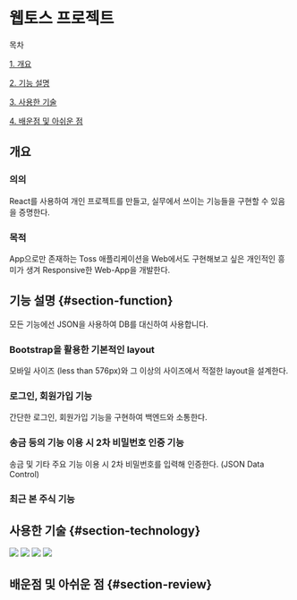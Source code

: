 # 웹토스 프로젝트

목차

[1. 개요](#개요)

[2. 기능 설명](#section-function)

[3. 사용한 기술](#section-technology)

[4. 배운점 및 아쉬운 점](#section-review)

## 개요

### 의의

React를 사용하여 개인 프로젝트를 만들고, 실무에서 쓰이는 기능들을 구현할 수 있음을 증명한다.

### 목적

App으로만 존재하는 Toss 애플리케이션을 Web에서도 구현해보고 싶은 개인적인 흥미가 생겨 Responsive한 Web-App을 개발한다.

## 기능 설명 {#section-function}

모든 기능에선 JSON을 사용하여 DB를 대신하여 사용합니다.

### Bootstrap을 활용한 기본적인 layout

모바일 사이즈 (less than 576px)와 그 이상의 사이즈에서 적절한 layout을 설계한다.

### 로그인, 회원가입 기능

간단한 로그인, 회원가입 기능을 구현하여 백엔드와 소통한다.

### 송금 등의 기능 이용 시 2차 비밀번호 인증 기능

송금 및 기타 주요 기능 이용 시 2차 비밀번호를 입력해 인증한다. (JSON Data Control)

### 최근 본 주식 기능

## 사용한 기술 {#section-technology}

<img src="https://img.shields.io/badge/React-61DAFB?style=for-the-badge&logo=react&logoColor=white"/>   <img src="https://img.shields.io/badge/HTML5-E34F26?style=for-the-badge&logo=html5&logoColor=white"/>   <img src="https://img.shields.io/badge/CSS3-1572B6?style=for-the-badge&logo=css3&logoColor=white"/>   <img src="https://img.shields.io/badge/JavaScript-F7DF1E?style=for-the-badge&logo=javascript&logoColor=white"/>




## 배운점 및 아쉬운 점 {#section-review}
